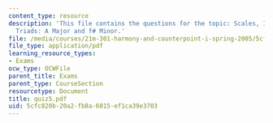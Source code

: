 ```yaml
---
content_type: resource
description: 'This file contains the questions for the topic: Scales, Intervals, and
  Triads: A Major and f# Minor.'
file: /media/courses/21m-301-harmony-and-counterpoint-i-spring-2005/5cfc820b20a2fb8a6015ef1ca39e3703_quiz5.pdf
file_type: application/pdf
learning_resource_types:
- Exams
ocw_type: OCWFile
parent_title: Exams
parent_type: CourseSection
resourcetype: Document
title: quiz5.pdf
uid: 5cfc820b-20a2-fb8a-6015-ef1ca39e3703
---
```

